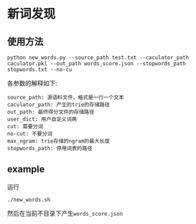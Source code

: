 # 新词发现

## 使用方法

```
python new_words.py --source_path test.txt --caculator_path caculator.pkl --out_path words_score.json --stopwords_path stopwords.txt --no-cu
```

各参数的解释如下:

```
source_path: 源语料文件，格式是一行一个文本
caculator_path: 产生的trie的存储路径
out_path: 最终得分文件的存储路径
user_dict: 用户自定义词典
cut: 需要分词
no-cut: 不要分词
max_ngram: trie存储的ngram的最大长度
stopwords_path: 停用词表的路径
```

## example

运行
```
./new_words.sh
```

然后在当前不目录下产生```words_score.json```


